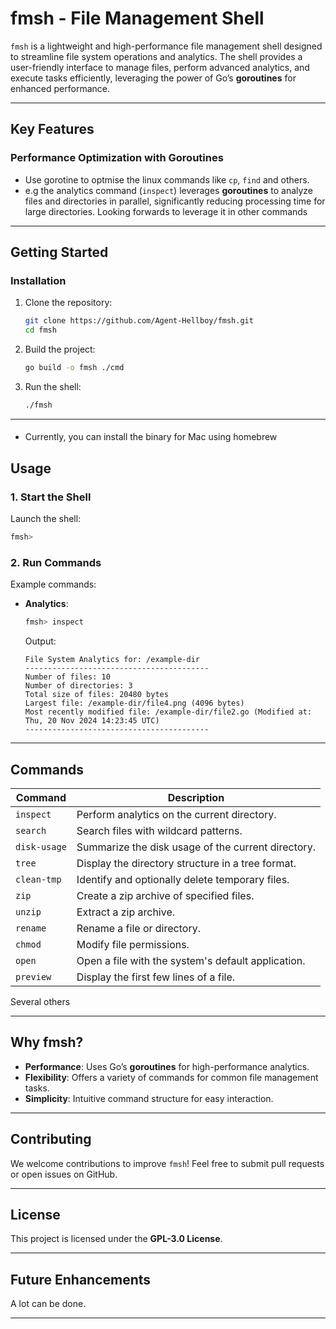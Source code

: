 
# **fmsh - File Management Shell**

`fmsh` is a lightweight and high-performance file management shell designed to streamline file system operations and analytics. The shell provides a user-friendly interface to manage files, perform advanced analytics, and execute tasks efficiently, leveraging the power of Go’s **goroutines** for enhanced performance.

---

## **Key Features**

### **Performance Optimization with Goroutines**

- Use gorotine to optmise the linux commands like `cp`, `find` and others.
- e.g the analytics command (`inspect`) leverages **goroutines** to analyze files and directories in parallel, significantly reducing processing time for large directories. Looking forwards to leverage it in other commands

---

## **Getting Started**

### **Installation**

1. Clone the repository:
   ```bash
   git clone https://github.com/Agent-Hellboy/fmsh.git
   cd fmsh
   ```

2. Build the project:
   ```bash
   go build -o fmsh ./cmd
   ```

3. Run the shell:
   ```bash
   ./fmsh
   ```

---

#### 
 - Currently, you can install the binary for Mac using homebrew 
 

## **Usage**

### **1. Start the Shell**
Launch the shell:
```bash
fmsh>
```

### **2. Run Commands**
Example commands:
- **Analytics**:
  ```bash
  fmsh> inspect
  ```
  Output:
  ```
  File System Analytics for: /example-dir
  -----------------------------------------
  Number of files: 10
  Number of directories: 3
  Total size of files: 20480 bytes
  Largest file: /example-dir/file4.png (4096 bytes)
  Most recently modified file: /example-dir/file2.go (Modified at: Thu, 20 Nov 2024 14:23:45 UTC)
  -----------------------------------------
  ```

---

## **Commands**

| Command            | Description                                      |
|--------------------|--------------------------------------------------|
| `inspect`          | Perform analytics on the current directory.      |
| `search`           | Search files with wildcard patterns.             |
| `disk-usage`       | Summarize the disk usage of the current directory.|
| `tree`             | Display the directory structure in a tree format.|
| `clean-tmp`        | Identify and optionally delete temporary files.  |
| `zip`              | Create a zip archive of specified files.         |
| `unzip`            | Extract a zip archive.                           |
| `rename`           | Rename a file or directory.                      |
| `chmod`            | Modify file permissions.                         |
| `open`             | Open a file with the system's default application.|
| `preview`          | Display the first few lines of a file.           |

Several others

---

## **Why fmsh?**

- **Performance**: Uses Go’s **goroutines** for high-performance analytics.
- **Flexibility**: Offers a variety of commands for common file management tasks.
- **Simplicity**: Intuitive command structure for easy interaction.

---

## **Contributing**

We welcome contributions to improve `fmsh`! Feel free to submit pull requests or open issues on GitHub.

---

## **License**

This project is licensed under the **GPL-3.0 License**.

---

## **Future Enhancements**

A lot can be done.  

---

